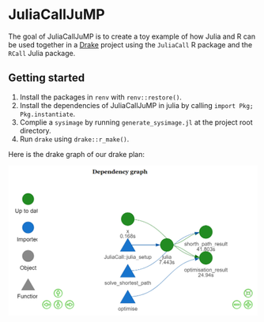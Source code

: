 
<!-- README.md is generated from README.Rmd. Please edit that file -->

# JuliaCallJuMP

<!-- badges: start -->
<!-- badges: end -->

The goal of JuliaCallJuMP is to create a toy example of how Julia and R
can be used together in a [Drake](https://github.com/ropensci/drake)
project using the `JuliaCall` R package and the `RCall` Julia package.

## Getting started

1.  Install the packages in `renv` with `renv::restore()`.
2.  Install the dependencies of JuliaCallJuMP in julia by calling
    `import Pkg; Pkg.instantiate`.
3.  Complie a `sysimage` by running `generate_sysimage.jl` at the
    project root directory.
4.  Run `drake` using `drake::r_make()`.

Here is the drake graph of our drake plan:

![](images/drake_graph.png)
